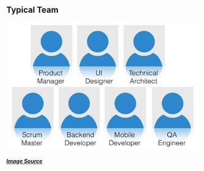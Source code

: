 ##  Typical Team

![The Team](images/mobile_team.jpg)

##### [Image Source](http://www.slideshare.net/donihanafi/tech-talk-i-need-to-develop-a-mobile-app-but-how-do-i-get-started-54805902)
